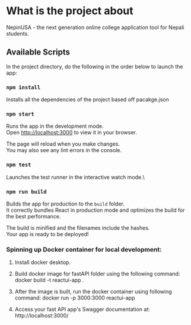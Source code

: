 # What is the project about

NepinUSA - the next generation online college application tool for Nepali students.

## Available Scripts

In the project directory, do the following in the order below to launch the app:

### `npm install`

Installs all the dependencies of the project based off pacakge.json

### `npm start`

Runs the app in the development mode.\
Open [http://localhost:3000](http://localhost:3000) to view it in your browser.

The page will reload when you make changes.\
You may also see any lint errors in the console.

### `npm test`

Launches the test runner in the interactive watch mode.\

### `npm run build`

Builds the app for production to the `build` folder.\
It correctly bundles React in production mode and optimizes the build for the best performance.

The build is minified and the filenames include the hashes.\
Your app is ready to be deployed!

### Spinning up Docker container for local development:

1. Install docker desktop.

2. Build docker image for fastAPI folder using the following command:
   docker build -t reactui-app .

3. After the image is built, run the docker container using following command:
   docker run -p 3000:3000 reactui-app

4. Access your fast API app's Swagger documentation at:
   http://localhost:3000/

